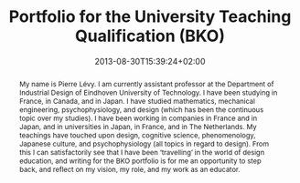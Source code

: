 ---
slug: Portfolio-for-the-University-Teaching-Qualification-BKO
title: "Portfolio for the University Teaching Qualification (BKO)"
layout: single
searchFilter: Publication
publitype: dissertation
subsection: dissertation
date: 2013-08-30T15:39:24+02:00
institution:
    logo: TUe
    short: 'TU/e'
    name: "Eindhoven University of Technology"
    web: "https://www.tue.nl/en/"
    colo: "#c72125"
reference: "Lévy, P. (2013). Portfolio for the University Teaching Qualification (BKO). Eindhoven University of Technology, The Netherlands"
abstract: "My name is Pierre Lévy. I am currently assistant professor at the Department of Industrial Design of Eindhoven University of Technology. I have been studying in France, in Canada, and in Japan. I have studied mathematics, mechanical engineering, psychophysiology, and design (which has been the continuous topic over my studies). I have been working in companies in France and in Japan, and in universities in Japan, in France, and in The Netherlands. My teachings have touched upon design, cognitive science, phenomenology, Japanese culture, and psychophysiology (all topics in regard to design).
From this I can satisfactorily see that I have been ‘travelling’ in the world of design education, and writing for the BKO portfolio is for me an opportunity to step back, and reflect on my vision, my role, and my work as an educator."
link:
    dissertation: https://1drv.ms/b/s!AnQx_v88q65Qv4Q1y_Vdgej6splf4Q?e=vS1Iaq
---